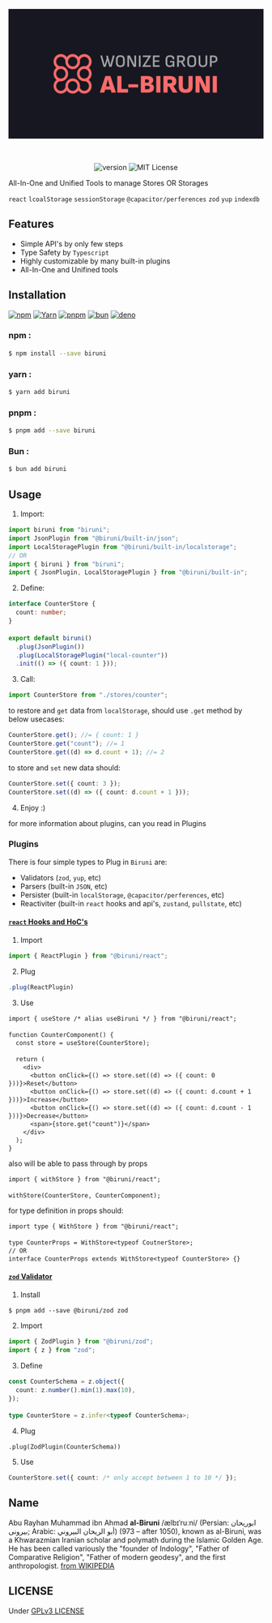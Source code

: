 <div align="center">

[![BANNER][BANNER]][HOMEPAGE]

<br/>

![version][VERSION_BADGE]
![MIT License][LICENSE_BADGE]

</div>

All-In-One and Unified Tools to manage Stores OR Storages

`react`
`lcoalStorage`
`sessionStorage`
`@capacitor/perferences`
`zod`
`yup`
`indexdb`

## Features

- Simple API's by only few steps
- Type Safety by `Typescript`
- Highly customizable by many built-in plugins
- All-In-One and Unifined tools

## Installation

[![npm][INSTALLATION_NPM_BADGE]][INSTALLATION_NPM]
[![Yarn][INSTALLATION_YARN_BADGE]][INSTALLATION_YARN]
[![pnpm][INSTALLATION_PNPM_BADGE]][INSTALLATION_PNPM]
[![bun][INSTALLATION_BUN_BADGE]][INSTALLATION_BUN]
[![deno][INSTALLATION_DENO_BADGE]][INSTALLATION_DENO]

### npm :

```sh
$ npm install --save biruni
```

### yarn :

```sh
$ yarn add biruni
```

### pnpm :

```sh
$ pnpm add --save biruni
```

### Bun :

```sh
$ bun add biruni
```

## Usage

1. Import:

```typescript
import biruni from "biruni";
import JsonPlugin from "@biruni/built-in/json";
import LocalStoragePlugin from "@biruni/built-in/localstorage";
// OR
import { biruni } from "biruni";
import { JsonPlugin, LocalStoragePlugin } from "@biruni/built-in";
```

2. Define:

```typescript
interface CounterStore {
  count: number;
}

export default biruni()
  .plug(JsonPlugin())
  .plug(LocalStoragePlugin("local-counter"))
  .init(() => ({ count: 1 }));
```

3. Call:

```typescript
import CounterStore from "./stores/counter";
```

to restore and `get` data from `localStorage`, should use `.get` method by below usecases:

```typescript
CounterStore.get(); //= { count: 1 }
CounterStore.get("count"); //= 1
CounterStore.get((d) => d.count + 1); //= 2
```

to store and `set` new data should:

```typescript
CounterStore.set({ count: 3 });
CounterStore.set((d) => ({ count: d.count + 1 }));
```

4. Enjoy :)

for more information about plugins, can you read in Plugins

### Plugins

There is four simple types to Plug in `Biruni` are:

- Validators (`zod`, `yup`, etc)
- Parsers (built-in `JSON`, etc)
- Persister (built-in `localStorage`, `@capacitor/perferences`, etc)
- Reactiviter (built-in `react` hooks and api's, `zustand`, `pullstate`, etc)

#### [`react` Hooks and HoC's](https://npmjs.com/package/@biruni/react)

1. Import

```typescript
import { ReactPlugin } from "@biruni/react";
```

2. Plug

```typescript
.plug(ReactPlugin)
```

3. Use

```tsx
import { useStore /* alias useBiruni */ } from "@biruni/react";

function CounterComponent() {
  const store = useStore(CounterStore);

  return (
    <div>
      <button onClick={() => store.set((d) => ({ count: 0 }))}>Reset</button>
      <button onClick={() => store.set((d) => ({ count: d.count + 1 }))}>Increase</button>
      <button onClick={() => store.set((d) => ({ count: d.count - 1 }))}>Decrease</button>
      <span>{store.get("count")}</span>
    </div>
  );
}
```

also will be able to pass through by props

```tsx
import { withStore } from "@biruni/react";

withStore(CounterStore, CounterComponent);
```

for type definition in props should:

```tsx
import type { WithStore } from "@biruni/react";

type CounterProps = WithStore<typeof CoutnerStore>;
// OR
interface CounterProps extends WithStore<typeof CounterStore> {}
```

#### [`zod` Validator](https://npmjs.com/package/@biruni/zod)

1. Install

```shell
$ pnpm add --save @biruni/zod zod
```

2. Import

```typescript
import { ZodPlugin } from "@biruni/zod";
import { z } from "zod";
```

3. Define

```typescript
const CounterSchema = z.object({
  count: z.number().min(1).max(10),
});

type CounterStore = z.infer<typeof CounterSchema>;
```

4. Plug

```tsx
.plug(ZodPlugin(CounterSchema))
```

5. Use

```typescript
CounterStore.set({ count: /* only accept between 1 to 10 */ });
```

## Name

Abu Rayhan Muhammad ibn Ahmad **al-Biruni** /ælbɪˈruːni/ (Persian: ابوریحان بیرونی; Arabic: أبو الريحان البيروني) (973 – after 1050), known as al-Biruni, was a Khwarazmian Iranian scholar and polymath during the Islamic Golden Age. He has been called variously the "founder of Indology", "Father of Comparative Religion", "Father of modern geodesy", and the first anthropologist. [from WIKIPEDIA](https://en.wikipedia.org/wiki/Al-Biruni)

## LICENSE

Under [GPLv3 LICENSE](./LICENSE.md)

<!-- URL -->

[BANNER]: https://raw.githubusercontent.com/wonize/biruni/main/assets/dark.png
[HOMEPAGE]: https://github.com/wonize/biruni/tree/main/packages/biruni
[INSTALLATION_NPM_BADGE]: https://img.shields.io/static/v1?style=for-the-badge&message=npm&color=CB3837&logo=npm&logoColor=FFFFFF&label=
[INSTALLATION_YARN_BADGE]: https://img.shields.io/static/v1?style=for-the-badge&message=Yarn&color=2C8EBB&logo=Yarn&logoColor=FFFFFF&label=
[INSTALLATION_PNPM_BADGE]: https://img.shields.io/static/v1?style=for-the-badge&message=pnpm&color=FF6C37&logo=pnpm&logoColor=FFFFFF&label=
[INSTALLATION_BUN_BADGE]: https://img.shields.io/static/v1?style=for-the-badge&message=bun&color=E2BD8C&logo=bun&logoColor=FFFFFF&label=
[INSTALLATION_DENO_BADGE]: https://img.shields.io/static/v1?style=for-the-badge&message=deno&color=323232&logo=deno&logoColor=FFFFFF&label=
[INSTALLATION_NPM]: #npm-
[INSTALLATION_YARN]: #yarn-
[INSTALLATION_PNPM]: #pnpm-
[INSTALLATION_BUN]: #bun-
[INSTALLATION_DENO]: https://deno.land/manual@v1.36.4/examples/manage_dependencies
[VERSION_BADGE]: https://img.shields.io/npm/v/biruni?color=00273F&label=VERSION&style=flat-square
[LICENSE_BADGE]: https://img.shields.io/npm/l/biruni?color=00273F&label=LICENSE&style=flat-square
